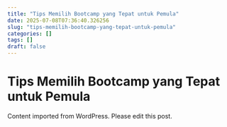 ```yaml
---
title: "Tips Memilih Bootcamp yang Tepat untuk Pemula"
date: 2025-07-08T07:36:40.326256
slug: "tips-memilih-bootcamp-yang-tepat-untuk-pemula"
categories: []
tags: []
draft: false
---
```


# Tips Memilih Bootcamp yang Tepat untuk Pemula

Content imported from WordPress. Please edit this post.
